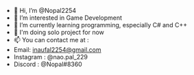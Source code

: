 - 👋 Hi, I’m @Nopal2254
- 👀 I’m interested in Game Development
- 🌱 I’m currently learning programming, especially C# and C++
- 💞️ I'm doing solo project for now
- 📫 You can contact me at :
- Email: inaufal2254@gmail.com
- Instagram : @nao.pal_229
- Discord : @Nopal#8360

<!---
Nopal2254/Nopal2254 is a ✨ special ✨ repository because its `README.md` (this file) appears on your GitHub profile.
You can click the Preview link to take a look at your changes.
--->

